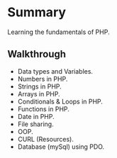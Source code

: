 # Summary
Learning the fundamentals of PHP.

## Walkthrough
* Data types and Variables.
* Numbers in PHP.
* Strings in PHP.
* Arrays in PHP.
* Conditionals & Loops in PHP.
* Functions in PHP.
* Date in PHP.
* File sharing.
* OOP.
* CURL (Resources).
* Database (mySql) using PDO.